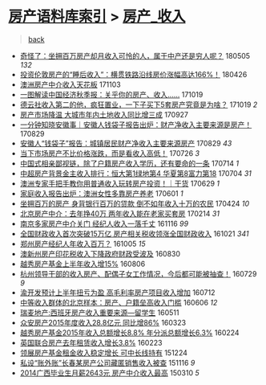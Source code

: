 [房产语料库索引](../../README.md)  > [房产_收入](房产_收入.md)
====
> [back](../README.md)

- [奇怪了：坐拥百万房产却月收入可怜的人，属于中产还是穷人呢？](http://jkwz.applinzi.com/ittc/7099752926291690513.html#%E5%A5%87%E6%80%AA%E4%BA%86%EF%BC%9A%E5%9D%90%E6%8B%A5%E7%99%BE%E4%B8%87%E6%88%BF%E4%BA%A7%E5%8D%B4%E6%9C%88%E6%94%B6%E5%85%A5%E5%8F%AF%E6%80%9C%E7%9A%84%E4%BA%BA%EF%BC%8C%E5%B1%9E%E4%BA%8E%E4%B8%AD%E4%BA%A7%E8%BF%98%E6%98%AF%E7%A9%B7%E4%BA%BA%E5%91%A2%EF%BC%9F) 180505 *132* 
- [投资伦敦房产的“睡后收入”：横贯铁路沿线房价涨幅高达166%！](http://jkwz.applinzi.com/ittc/7096229072487318539.html#%E6%8A%95%E8%B5%84%E4%BC%A6%E6%95%A6%E6%88%BF%E4%BA%A7%E7%9A%84%E2%80%9C%E7%9D%A1%E5%90%8E%E6%94%B6%E5%85%A5%E2%80%9D%EF%BC%9A%E6%A8%AA%E8%B4%AF%E9%93%81%E8%B7%AF%E6%B2%BF%E7%BA%BF%E6%88%BF%E4%BB%B7%E6%B6%A8%E5%B9%85%E9%AB%98%E8%BE%BE166%25%EF%BC%81) 180426  
- [澳洲房产中介收入天花板](http://jkwz.applinzi.com/ittc/7031727311706129424.html#%E6%BE%B3%E6%B4%B2%E6%88%BF%E4%BA%A7%E4%B8%AD%E4%BB%8B%E6%94%B6%E5%85%A5%E5%A4%A9%E8%8A%B1%E6%9D%BF) 171103  
- [一图解读中国经济秋季报：关乎你的房产、收入……](http://jkwz.applinzi.com/ittc/7026191762350146576.html#%E4%B8%80%E5%9B%BE%E8%A7%A3%E8%AF%BB%E4%B8%AD%E5%9B%BD%E7%BB%8F%E6%B5%8E%E7%A7%8B%E5%AD%A3%E6%8A%A5%EF%BC%9A%E5%85%B3%E4%B9%8E%E4%BD%A0%E7%9A%84%E6%88%BF%E4%BA%A7%E3%80%81%E6%94%B6%E5%85%A5%E2%80%A6%E2%80%A6) 171019  
- [德云社收入第二的他，疯狂置业，一下子买下5套房产究竟是为啥？](http://jkwz.applinzi.com/ittc/7025749244168897552.html#%E5%BE%B7%E4%BA%91%E7%A4%BE%E6%94%B6%E5%85%A5%E7%AC%AC%E4%BA%8C%E7%9A%84%E4%BB%96%EF%BC%8C%E7%96%AF%E7%8B%82%E7%BD%AE%E4%B8%9A%EF%BC%8C%E4%B8%80%E4%B8%8B%E5%AD%90%E4%B9%B0%E4%B8%8B5%E5%A5%97%E6%88%BF%E4%BA%A7%E7%A9%B6%E7%AB%9F%E6%98%AF%E4%B8%BA%E5%95%A5%EF%BC%9F) 171019 *2* 
- [房产市场降温 大城市年内土地收入同比增三成](http://jkwz.applinzi.com/ittc/7017983425833862160.html#%E6%88%BF%E4%BA%A7%E5%B8%82%E5%9C%BA%E9%99%8D%E6%B8%A9+%E5%A4%A7%E5%9F%8E%E5%B8%82%E5%B9%B4%E5%86%85%E5%9C%9F%E5%9C%B0%E6%94%B6%E5%85%A5%E5%90%8C%E6%AF%94%E5%A2%9E%E4%B8%89%E6%88%90) 170927  
- [一分钟知晓安徽事｜安徽人钱袋子报告出炉：财产净收入主要来源是房产！](http://jkwz.applinzi.com/ittc/7007207422631085073.html#%E4%B8%80%E5%88%86%E9%92%9F%E7%9F%A5%E6%99%93%E5%AE%89%E5%BE%BD%E4%BA%8B%EF%BD%9C%E5%AE%89%E5%BE%BD%E4%BA%BA%E9%92%B1%E8%A2%8B%E5%AD%90%E6%8A%A5%E5%91%8A%E5%87%BA%E7%82%89%EF%BC%9A%E8%B4%A2%E4%BA%A7%E5%87%80%E6%94%B6%E5%85%A5%E4%B8%BB%E8%A6%81%E6%9D%A5%E6%BA%90%E6%98%AF%E6%88%BF%E4%BA%A7%EF%BC%81) 170829  
- [安徽人“钱袋子”报告：城镇居民财产净收入主要来源房产](http://jkwz.applinzi.com/ittc/7007121681901159440.html#%E5%AE%89%E5%BE%BD%E4%BA%BA%E2%80%9C%E9%92%B1%E8%A2%8B%E5%AD%90%E2%80%9D%E6%8A%A5%E5%91%8A%EF%BC%9A%E5%9F%8E%E9%95%87%E5%B1%85%E6%B0%91%E8%B4%A2%E4%BA%A7%E5%87%80%E6%94%B6%E5%85%A5%E4%B8%BB%E8%A6%81%E6%9D%A5%E6%BA%90%E6%88%BF%E4%BA%A7) 170829 *43* 
- [当下市场房产不比价格涨跌，而是看收入高低！](http://jkwz.applinzi.com/ittc/6994626755410002961.html#%E5%BD%93%E4%B8%8B%E5%B8%82%E5%9C%BA%E6%88%BF%E4%BA%A7%E4%B8%8D%E6%AF%94%E4%BB%B7%E6%A0%BC%E6%B6%A8%E8%B7%8C%EF%BC%8C%E8%80%8C%E6%98%AF%E7%9C%8B%E6%94%B6%E5%85%A5%E9%AB%98%E4%BD%8E%EF%BC%81) 170726 *3* 
- [中国式相亲鄙视链，除了户籍房产收入学历，还有要命的一条](http://jkwz.applinzi.com/ittc/6990092052459947024.html#%E4%B8%AD%E5%9B%BD%E5%BC%8F%E7%9B%B8%E4%BA%B2%E9%84%99%E8%A7%86%E9%93%BE%EF%BC%8C%E9%99%A4%E4%BA%86%E6%88%B7%E7%B1%8D%E6%88%BF%E4%BA%A7%E6%94%B6%E5%85%A5%E5%AD%A6%E5%8E%86%EF%BC%8C%E8%BF%98%E6%9C%89%E8%A6%81%E5%91%BD%E7%9A%84%E4%B8%80%E6%9D%A1) 170714 *1* 
- [中超房产背景金主收入排行：恒大第1绿地第4 华夏第8富力第18](http://jkwz.applinzi.com/ittc/6986561952556778501.html#%E4%B8%AD%E8%B6%85%E6%88%BF%E4%BA%A7%E8%83%8C%E6%99%AF%E9%87%91%E4%B8%BB%E6%94%B6%E5%85%A5%E6%8E%92%E8%A1%8C%EF%BC%9A%E6%81%92%E5%A4%A7%E7%AC%AC1%E7%BB%BF%E5%9C%B0%E7%AC%AC4+%E5%8D%8E%E5%A4%8F%E7%AC%AC8%E5%AF%8C%E5%8A%9B%E7%AC%AC18) 170704 *31* 
- [澳洲专家手把手教你用普通收入玩转房产投资！｜干货](http://jkwz.applinzi.com/ittc/6984602939757691909.html#%E6%BE%B3%E6%B4%B2%E4%B8%93%E5%AE%B6%E6%89%8B%E6%8A%8A%E6%89%8B%E6%95%99%E4%BD%A0%E7%94%A8%E6%99%AE%E9%80%9A%E6%94%B6%E5%85%A5%E7%8E%A9%E8%BD%AC%E6%88%BF%E4%BA%A7%E6%8A%95%E8%B5%84%EF%BC%81%EF%BD%9C%E5%B9%B2%E8%B4%A7) 170629 *1* 
- [家庭收入报告出炉：澳洲女性多靠房产养老](http://jkwz.applinzi.com/ittc/6974211673337365509.html#%E5%AE%B6%E5%BA%AD%E6%94%B6%E5%85%A5%E6%8A%A5%E5%91%8A%E5%87%BA%E7%82%89%EF%BC%9A%E6%BE%B3%E6%B4%B2%E5%A5%B3%E6%80%A7%E5%A4%9A%E9%9D%A0%E6%88%BF%E4%BA%A7%E5%85%BB%E8%80%81) 170601 *1* 
- [坐拥百万的房产 身背银行百万的贷款 倒不如年收入十万的农民](http://jkwz.applinzi.com/ittc/6960151017504113668.html#%E5%9D%90%E6%8B%A5%E7%99%BE%E4%B8%87%E7%9A%84%E6%88%BF%E4%BA%A7+%E8%BA%AB%E8%83%8C%E9%93%B6%E8%A1%8C%E7%99%BE%E4%B8%87%E7%9A%84%E8%B4%B7%E6%AC%BE+%E5%80%92%E4%B8%8D%E5%A6%82%E5%B9%B4%E6%94%B6%E5%85%A5%E5%8D%81%E4%B8%87%E7%9A%84%E5%86%9C%E6%B0%91) 170424 *10* 
- [北京房产中介：去年挣40万 两年收入能在老家买套房](http://jkwz.applinzi.com/ittc/6934421762573075461.html#%E5%8C%97%E4%BA%AC%E6%88%BF%E4%BA%A7%E4%B8%AD%E4%BB%8B%EF%BC%9A%E5%8E%BB%E5%B9%B4%E6%8C%A340%E4%B8%87+%E4%B8%A4%E5%B9%B4%E6%94%B6%E5%85%A5%E8%83%BD%E5%9C%A8%E8%80%81%E5%AE%B6%E4%B9%B0%E5%A5%97%E6%88%BF) 170214 *31* 
- [南京多家房产中介关门 经纪人收入一落千丈](http://jkwz.applinzi.com/ittc/6901131909244912645.html#%E5%8D%97%E4%BA%AC%E5%A4%9A%E5%AE%B6%E6%88%BF%E4%BA%A7%E4%B8%AD%E4%BB%8B%E5%85%B3%E9%97%A8+%E7%BB%8F%E7%BA%AA%E4%BA%BA%E6%94%B6%E5%85%A5%E4%B8%80%E8%90%BD%E5%8D%83%E4%B8%88) 161116 *99* 
- [全国财政收入首次突破15万亿 房产相关税收领涨全国财政收入](http://jkwz.applinzi.com/ittc/6891453526881862660.html#%E5%85%A8%E5%9B%BD%E8%B4%A2%E6%94%BF%E6%94%B6%E5%85%A5%E9%A6%96%E6%AC%A1%E7%AA%81%E7%A0%B415%E4%B8%87%E4%BA%BF+%E6%88%BF%E4%BA%A7%E7%9B%B8%E5%85%B3%E7%A8%8E%E6%94%B6%E9%A2%86%E6%B6%A8%E5%85%A8%E5%9B%BD%E8%B4%A2%E6%94%BF%E6%94%B6%E5%85%A5) 161021 *341* 
- [郑州房产经纪人年收入百万？](http://jkwz.applinzi.com/ittc/6885551247423177732.html#%E9%83%91%E5%B7%9E%E6%88%BF%E4%BA%A7%E7%BB%8F%E7%BA%AA%E4%BA%BA%E5%B9%B4%E6%94%B6%E5%85%A5%E7%99%BE%E4%B8%87%EF%BC%9F) 161005 *15* 
- [澳新州房产印花税收入下降政府财政受波及](http://jkwz.applinzi.com/ittc/6871944857484002308.html#%E6%BE%B3%E6%96%B0%E5%B7%9E%E6%88%BF%E4%BA%A7%E5%8D%B0%E8%8A%B1%E7%A8%8E%E6%94%B6%E5%85%A5%E4%B8%8B%E9%99%8D%E6%94%BF%E5%BA%9C%E8%B4%A2%E6%94%BF%E5%8F%97%E6%B3%A2%E5%8F%8A) 160830  
- [越秀房产基金上半年收入增15%](http://jkwz.applinzi.com/ittc/6863078998514598917.html#%E8%B6%8A%E7%A7%80%E6%88%BF%E4%BA%A7%E5%9F%BA%E9%87%91%E4%B8%8A%E5%8D%8A%E5%B9%B4%E6%94%B6%E5%85%A5%E5%A2%9E15%25) 160806  
- [杭州领导干部的收入房产、配偶子女工作情况，今后都可能被抽查！](http://jkwz.applinzi.com/ittc/6860344237790594053.html#%E6%9D%AD%E5%B7%9E%E9%A2%86%E5%AF%BC%E5%B9%B2%E9%83%A8%E7%9A%84%E6%94%B6%E5%85%A5%E6%88%BF%E4%BA%A7%E3%80%81%E9%85%8D%E5%81%B6%E5%AD%90%E5%A5%B3%E5%B7%A5%E4%BD%9C%E6%83%85%E5%86%B5%EF%BC%8C%E4%BB%8A%E5%90%8E%E9%83%BD%E5%8F%AF%E8%83%BD%E8%A2%AB%E6%8A%BD%E6%9F%A5%EF%BC%81) 160729 *9* 
- [渝开发预计上半年扭亏为盈 高毛利率房产项目收入增加](http://jkwz.applinzi.com/ittc/6854033460657914885.html#%E6%B8%9D%E5%BC%80%E5%8F%91%E9%A2%84%E8%AE%A1%E4%B8%8A%E5%8D%8A%E5%B9%B4%E6%89%AD%E4%BA%8F%E4%B8%BA%E7%9B%88+%E9%AB%98%E6%AF%9B%E5%88%A9%E7%8E%87%E6%88%BF%E4%BA%A7%E9%A1%B9%E7%9B%AE%E6%94%B6%E5%85%A5%E5%A2%9E%E5%8A%A0) 160712  
- [中等收入群体的北京样本：房产、户籍垒高收入门槛](http://jkwz.applinzi.com/ittc/6840406808862393349.html#%E4%B8%AD%E7%AD%89%E6%94%B6%E5%85%A5%E7%BE%A4%E4%BD%93%E7%9A%84%E5%8C%97%E4%BA%AC%E6%A0%B7%E6%9C%AC%EF%BC%9A%E6%88%BF%E4%BA%A7%E3%80%81%E6%88%B7%E7%B1%8D%E5%9E%92%E9%AB%98%E6%94%B6%E5%85%A5%E9%97%A8%E6%A7%9B) 160606 *12* 
- [瑞麦地产:西班牙房产收入重要来源—留学生](http://jkwz.applinzi.com/ittc/6830956442018120709.html#%E7%91%9E%E9%BA%A6%E5%9C%B0%E4%BA%A7%3A%E8%A5%BF%E7%8F%AD%E7%89%99%E6%88%BF%E4%BA%A7%E6%94%B6%E5%85%A5%E9%87%8D%E8%A6%81%E6%9D%A5%E6%BA%90%E2%80%94%E7%95%99%E5%AD%A6%E7%94%9F) 160511  
- [众安房产2015年度收入28.8亿元 同比增86%](http://jkwz.applinzi.com/ittc/6812570838599468036.html#%E4%BC%97%E5%AE%89%E6%88%BF%E4%BA%A72015%E5%B9%B4%E5%BA%A6%E6%94%B6%E5%85%A528.8%E4%BA%BF%E5%85%83+%E5%90%8C%E6%AF%94%E5%A2%9E86%25) 160323  
- [越秀房产基金2015年收入总额增长8.8% 年分派总额增长6.3%](http://jkwz.applinzi.com/ittc/6802409865792193540.html#%E8%B6%8A%E7%A7%80%E6%88%BF%E4%BA%A7%E5%9F%BA%E9%87%912015%E5%B9%B4%E6%94%B6%E5%85%A5%E6%80%BB%E9%A2%9D%E5%A2%9E%E9%95%BF8.8%25+%E5%B9%B4%E5%88%86%E6%B4%BE%E6%80%BB%E9%A2%9D%E5%A2%9E%E9%95%BF6.3%25) 160224  
- [英国联合房产去年租赁收入增长3.8%](http://jkwz.applinzi.com/ittc/6802147801962120196.html#%E8%8B%B1%E5%9B%BD%E8%81%94%E5%90%88%E6%88%BF%E4%BA%A7%E5%8E%BB%E5%B9%B4%E7%A7%9F%E8%B5%81%E6%94%B6%E5%85%A5%E5%A2%9E%E9%95%BF3.8%25) 160223  
- [领展房产基金租金收入稳定增长 可中长线持有](http://jkwz.applinzi.com/ittc/6779381676044190724.html#%E9%A2%86%E5%B1%95%E6%88%BF%E4%BA%A7%E5%9F%BA%E9%87%91%E7%A7%9F%E9%87%91%E6%94%B6%E5%85%A5%E7%A8%B3%E5%AE%9A%E5%A2%9E%E9%95%BF+%E5%8F%AF%E4%B8%AD%E9%95%BF%E7%BA%BF%E6%8C%81%E6%9C%89) 151224  
- [私设“账外账”长春某房产公司藏匿销售收入被查](http://jkwz.applinzi.com/ittc/6765319348332004356.html#%E7%A7%81%E8%AE%BE%E2%80%9C%E8%B4%A6%E5%A4%96%E8%B4%A6%E2%80%9D%E9%95%BF%E6%98%A5%E6%9F%90%E6%88%BF%E4%BA%A7%E5%85%AC%E5%8F%B8%E8%97%8F%E5%8C%BF%E9%94%80%E5%94%AE%E6%94%B6%E5%85%A5%E8%A2%AB%E6%9F%A5) 151116 *9* 
- [2014广西毕业生月薪2643元 房产中介收入最高](http://jkwz.applinzi.com/ittc/547650611396502097.html#2014%E5%B9%BF%E8%A5%BF%E6%AF%95%E4%B8%9A%E7%94%9F%E6%9C%88%E8%96%AA2643%E5%85%83+%E6%88%BF%E4%BA%A7%E4%B8%AD%E4%BB%8B%E6%94%B6%E5%85%A5%E6%9C%80%E9%AB%98) 150310 *5* 
